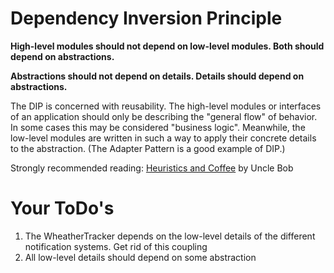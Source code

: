 # Dependency Inversion Principle

**High-level modules should not depend on low-level modules. Both should depend on abstractions.**

**Abstractions should not depend on details. Details should depend on abstractions.**

The DIP is concerned with reusability. The high-level modules or interfaces of an application should only be
describing the "general flow" of behavior. In some cases this may be considered "business logic". Meanwhile, the
low-level modules are written in such a way to apply their concrete details to the abstraction. 
(The Adapter Pattern is a good example of DIP.)

Strongly recommended reading: [Heuristics and Coffee](http://docs.google.com/file/d/0BwhCYaYDn8EgY2I3ZjUzNWMtMzE0ZS00ZDhlLTlmZGItMThkOTQzYzM0MTE3/edit?hl=en) by Uncle Bob

# Your ToDo's
1. The WheatherTracker depends on the low-level details of the different notification systems. Get rid of this
coupling
1. All low-level details should depend on some abstraction